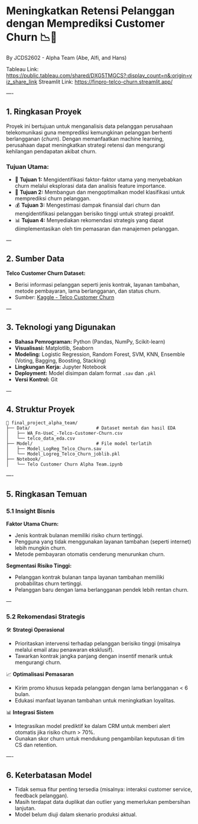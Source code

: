 # Meningkatkan Retensi Pelanggan dengan Memprediksi Customer Churn 📉📱
By JCDS2602 - Alpha Team (Abe, Alfi, and Hans)

Tableau Link: https://public.tableau.com/shared/DXG5TMGCS?:display_count=n&:origin=viz_share_link
Streamlit Link: https://finpro-telco-churn.streamlit.app/

—-

## 1. Ringkasan Proyek
Proyek ini bertujuan untuk menganalisis data pelanggan perusahaan telekomunikasi guna memprediksi kemungkinan pelanggan berhenti berlangganan (*churn*). Dengan memanfaatkan machine learning, perusahaan dapat meningkatkan strategi retensi dan mengurangi kehilangan pendapatan akibat churn.

### Tujuan Utama:
- 🎯 **Tujuan 1:** Mengidentifikasi faktor-faktor utama yang menyebabkan churn melalui eksplorasi data dan analisis feature importance.
- 🧠 **Tujuan 2:** Membangun dan mengoptimalkan model klasifikasi untuk memprediksi churn pelanggan.
- 💰 **Tujuan 3:** Mengestimasi dampak finansial dari churn dan mengidentifikasi pelanggan berisiko tinggi untuk strategi proaktif.
- 📊 **Tujuan 4:** Menyediakan rekomendasi strategis yang dapat diimplementasikan oleh tim pemasaran dan manajemen pelanggan.

—

## 2. Sumber Data
**Telco Customer Churn Dataset:**

- Berisi informasi pelanggan seperti jenis kontrak, layanan tambahan, metode pembayaran, lama berlangganan, dan status churn.
- Sumber: [Kaggle - Telco Customer Churn](https://www.kaggle.com/datasets/blastchar/telco-customer-churn/)

—

## 3. Teknologi yang Digunakan
- **Bahasa Pemrograman:** Python (Pandas, NumPy, Scikit-learn)
- **Visualisasi:** Matplotlib, Seaborn
- **Modeling:** Logistic Regression, Random Forest, SVM, KNN, Ensemble (Voting, Bagging, Boosting, Stacking)
- **Lingkungan Kerja:** Jupyter Notebook
- **Deployment:** Model disimpan dalam format `.sav` dan `.pkl`
- **Versi Kontrol:** Git

—

## 4. Struktur Proyek
```
📁 final_project_alpha_team/
├── Data/                         # Dataset mentah dan hasil EDA
│   ├── WA_Fn-UseC_-Telco-Customer-Churn.csv
│   └── telco_data_eda.csv
├── Model/                        # File model terlatih
│   ├── Model_LogReg_Telco_Churn.sav
│   └── Model_Logreg_Telco_Churn_joblib.pkl
├── Notebook/
│   └── Telo Customer Churn Alpha Team.ipynb
```

—-

## 5. Ringkasan Temuan
### 5.1 Insight Bisnis
**Faktor Utama Churn:**
- Jenis kontrak bulanan memiliki risiko churn tertinggi.
- Pengguna yang tidak menggunakan layanan tambahan (seperti internet) lebih mungkin churn.
- Metode pembayaran otomatis cenderung menurunkan churn.

**Segmentasi Risiko Tinggi:**
- Pelanggan kontrak bulanan tanpa layanan tambahan memiliki probabilitas churn tertinggi.
- Pelanggan baru dengan lama berlangganan pendek lebih rentan churn.

—

### 5.2 Rekomendasi Strategis
🛠️ **Strategi Operasional**
- Prioritaskan intervensi terhadap pelanggan berisiko tinggi (misalnya melalui email atau penawaran eksklusif).
- Tawarkan kontrak jangka panjang dengan insentif menarik untuk mengurangi churn.

📈 **Optimalisasi Pemasaran**
- Kirim promo khusus kepada pelanggan dengan lama berlangganan < 6 bulan.
- Edukasi manfaat layanan tambahan untuk meningkatkan loyalitas.

📊 **Integrasi Sistem**
- Integrasikan model prediktif ke dalam CRM untuk memberi alert otomatis jika risiko churn > 70%.
- Gunakan skor churn untuk mendukung pengambilan keputusan di tim CS dan retention.

—-

## 6. Keterbatasan Model
- Tidak semua fitur penting tersedia (misalnya: interaksi customer service, feedback pelanggan).
- Masih terdapat data duplikat dan outlier yang memerlukan pembersihan lanjutan.
- Model belum diuji dalam skenario produksi aktual.